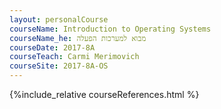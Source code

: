 ```yaml
---
layout: personalCourse
courseName: Introduction to Operating Systems
courseName_he: מבוא למערכות הפעלה
courseDate: 2017-8A
courseTeach: Carmi Merimovich
courseSite: 2017-8A-OS
---
```

{%include_relative courseReferences.html %}
